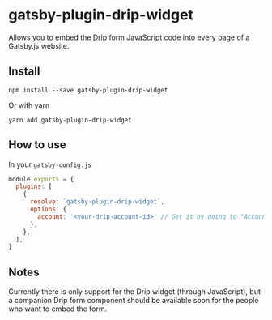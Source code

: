 # gatsby-plugin-drip-widget

Allows you to embed the [Drip](https://getdrip.com) form JavaScript code into every page of a Gatsby.js website.

## Install

`npm install --save gatsby-plugin-drip-widget`

Or with yarn

`yarn add gatsby-plugin-drip-widget`

## How to use

In your `gatsby-config.js`

```js
module.exports = {
  plugins: [
    {
      resolve: `gatsby-plugin-drip-widget`,
      options: {
        account: '<your-drip-account-id>' // Get it by going to "Account => Site setup" and look for `_dcs.account`
      },
    },
  ],
}
```

## Notes
Currently there is only support for the Drip widget (through JavaScript), but a companion Drip form component should be available soon for the people who want to embed the form.
